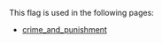 This flag is used in the following pages:
 - [crime_and_punishment](../events/crime_and_punishment.md)
